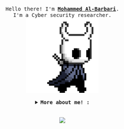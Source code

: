 
<p align="center">
  <br>
  <samp>
    Hello there! I'm <b><a rel="nofollow noopener noreferrer" target="_blank" href="http://blog.grodriket.com/">Mohammed Al-Barbari</a></b>.
    <br>I'm a Cyber security researcher.<br>

</samp>

  <img src="./assets/pArt.gif" width="200"/>
</p>


<details align="center">

<summary> <b> <samp> More about me! : </samp></b></summary>
<samp>

### Who am i ? :

- Mohammed Fadhl Al-Barbari 19 y/o from Yemen
-  
  
## Languages

![C++](https://img.shields.io/badge/-C++-000000?style=flat&logo=c%2B%2B)
![Java](https://img.shields.io/badge/-Java-000000?style=flat&logo=java)
![Python](https://img.shields.io/badge/-Python-000000?style=flat&logo=python)
![PHP](https://img.shields.io/badge/-PHP-000000?style=flat&logo=php)
![GoLang](https://img.shields.io/badge/-GoLang-000000?style=flat&logo=Go)
![SQL](https://img.shields.io/badge/-SQL-000000?style=flat&logo=mysql)

<br />
<br />

  
### You can find me on! 
<br />

[![Twitter Badge](https://img.shields.io/badge/-@m4dm0e-00acee?style=for-the-badge&logo=Twitter&logoColor=white)](https://twitter.com/m4dm0e)
[![LinkedIn Badge](https://img.shields.io/badge/-Mohammed%20AlBarbari-0072b1?style=for-the-badge&logo=Linkedin&logoColor=white)](https://www.linkedin.com/in/albarbari)
[![YouTube Badge](https://img.shields.io/badge/-YouTube-FF0000?style=for-the-badge&logo=YouTube&logoColor=white)](https://www.youtube.com/c/ITGeeks)
[![HackerOne Badge](https://img.shields.io/badge/-HackerOne-2E2E2E?style=for-the-badge&logo=HackerOne&logoColor=white)](https://hackerone.com/m4dm0e)
[![BugCrowd Badge](https://img.shields.io/badge/-BugCrowd-FF9906?style=for-the-badge&logo=bugcrowd&logoColor=white)](https://bugcrowd.com/m4dm0e)
[![Telegram Badge](https://img.shields.io/badge/-Telegram-005B9B?style=for-the-badge&logo=Telegram&logoColor=white)](https://t.me/m4dm0e)
[![Instagram Badge](https://img.shields.io/badge/-Instagram-C13584?style=for-the-badge&logo=Instagram&logoColor=white)](https://www.instagram.com/9c9w/)


<br />
</samp>
</details>

<p align="center"> 
  <br>
<img align="center" src="https://github-readme-stats.vercel.app/api?username=M4DM0E&hide_title=true&show_icons=true&theme=vue-dark" />
</p>

